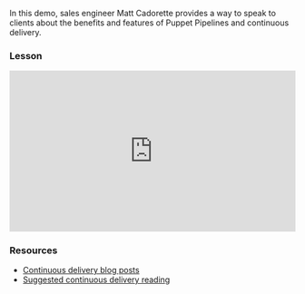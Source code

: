 In this demo, sales engineer Matt Cadorette provides a way to speak to clients about the benefits and features of Puppet Pipelines and continuous delivery. 
 
<i class="fa fa-desktop" aria-hidden="true"></i>
### Lesson 
<div class="wistia_responsive_padding" style="padding:56.25% 0 0 0;position:relative;"><div class="wistia_responsive_wrapper" style="height:100%;left:0;position:absolute;top:0;width:100%;"><iframe src="https://fast.wistia.net/embed/iframe/qjm1t1ocda?seo=false&videoFoam=true" title="Wistia video player" allowtransparency="true" frameborder="0" scrolling="no" class="wistia_embed" name="wistia_embed" allowfullscreen mozallowfullscreen webkitallowfullscreen oallowfullscreen msallowfullscreen width="100%" height="100%"></iframe></div></div>

<i class="fa fa-pencil"></i>
### Resources
* [Continuous delivery blog posts](https://puppet.com/blog-tags/continuous-delivery)
* [Suggested continuous delivery reading](https://www.amazon.com/Continuous-Delivery-Deployment-Automation-Addison-Wesley/dp/0321601912/ref=sr_1_1?ie=UTF8&qid=1520944214&sr=8-1&keywords=continuous+delivery+book)

